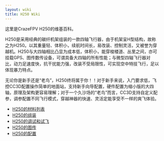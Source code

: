 ```yaml
---
layout: wiki
title: H250 Wiki
---
```


<div class="jumbotron">
    <p class="lead">这里是CrazeFPV H250的维基百科。</p>
</div>

<p>H250是采用经典的碳纤机架组装的一款四轴飞行器，由于机架呈H型结构，故称之为H250。以其重量轻、体积小，续航时间长，易改装、控制灵活，又被誉为穿越机。H250与大四轴相比凸显为成本低，体积小，能穿梭楼道、丛里之间，亦可挂载GPS、图传数传设备，可谓具备大四轴的所有性能；与微型四轴飞行器对比，动力足速度快，抗干扰能力强，改装不受局限性，可实现空中特技飞行，足以体现暴力特点。</p>

<p>
无论你是新手还是“老鸟”，H250终将属于你！！对于新手来说，入门要求低，飞控CC3D配置操作简单的地面站，支持新手向导配置，硬件配置为缩小版的大四轴，原理及架构更容易理解；对于一个久沙场的“老鸟”而言，CC3D支持自定义配参，调参配置不同飞行模式，穿越神器的快速、灵活定能享受不一样的爽飞体验。</p>

* [H250的材料列表](wiki/h250-list.html)
* [H250的组装](wiki/h250-assemble.html)
* [H250的调试和试飞](wiki/h250-debug.html)
* [H250的图传](wiki/h250-fpv.html)
* [H250的配置](wiki/h250-config.html)


